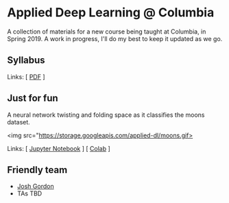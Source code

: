 # Applied Deep Learning @ Columbia

A collection of materials for a new course being taught at Columbia, in Spring 2019. A work in progress, I'll do my best to keep it updated as we go.

## Syllabus
Links: \[ [PDF](https://github.com/random-forests/applied-dl/blob/master/syllabus.pdf) \]

## Just for fun
A neural network twisting and folding space as it classifies the moons dataset.

<img src="https://storage.googleapis.com/applied-dl/moons.gif>

Links: \[ [Jupyter Notebook](https://github.com/random-forests/applied-dl/blob/master/examples/twist_and_fold_moons.ipynb) \] [ [Colab](https://colab.research.google.com/github/random-forests/applied-dl/blob/master/examples/twist_and_fold_moons.ipynb) \]

## Friendly team
- [Josh Gordon](https://twitter.com/random_forests)
- TAs TBD
